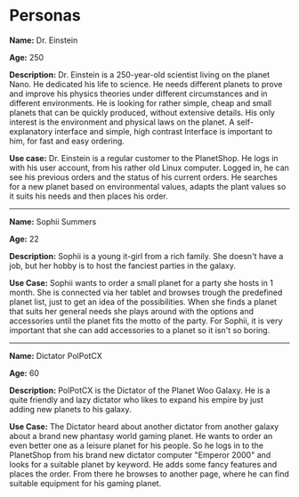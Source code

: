 # Personas

**Name:** Dr. Einstein

**Age:** 250

**Description:**
Dr. Einstein is a 250-year-old scientist living on the planet Nano. He dedicated his life to science. He needs different planets to prove and improve his physics theories under different circumstances and in different environments. He is looking for rather simple, cheap and small planets that can be quickly produced, without extensive details. His only interest is the environment and physical laws on the planet. A self-explanatory interface and simple, high contrast Interface is important to him, for fast and easy ordering.

**Use case:**
Dr. Einstein is a regular customer to the PlanetShop. He logs in with his user account, from his rather old Linux computer. Logged in, he can see his previous orders and the status of his current orders. He searches for a new planet based on environmental values, adapts the plant values so it suits his needs and then places his order. 

---

**Name:** Sophii Summers

**Age:** 22

**Description:** 
Sophii is a young it-girl from a rich family. She doesn't have a job, but her hobby is to host the fanciest parties in the galaxy. 

**Use Case:**
Sophii wants to order a small planet for a party she hosts in 1 month. She is connected via her tablet and browses trough the predefined planet list, just to get an idea of the possibilities. When she finds a planet that suits her general needs she plays around with the options and accessories until the planet fits the motto of the party. For Sophii, it is very important that she can add accessories to a planet so it isn't so boring.

---

**Name:** Dictator PolPotCX

**Age:** 60

**Description:**
PolPotCX is the Dictator of the Planet Woo Galaxy. He is a quite friendly and lazy dictator who likes to expand his empire by just adding new planets to his galaxy. 

**Use Case:**
The Dictator heard about another dictator from another galaxy about a brand new phantasy world gaming planet. He wants to order an even better one as a leisure planet for his people. So he logs in to the PlanetShop from his brand new dictator computer "Emperor 2000" and looks for a suitable planet by keyword. He adds some fancy features and places the order. From there he browses to another page, where he can find suitable equipment for his gaming planet. 